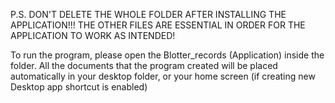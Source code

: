 P.S. DON'T DELETE THE WHOLE FOLDER AFTER INSTALLING THE APPLICATION!!!
THE OTHER FILES ARE ESSENTIAL IN ORDER FOR THE APPLICATION TO WORK AS INTENDED!

To run the program, please open the Blotter_records (Application) inside the folder.
All the documents that the program created will be placed automatically in your desktop folder, or your home screen (if creating new Desktop app shortcut is enabled)
